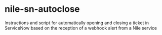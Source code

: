 # nile-sn-autoclose
Instructions and script for automatically opening and closing a ticket in ServiceNow based on the reception of a webhook alert from a Nile service
